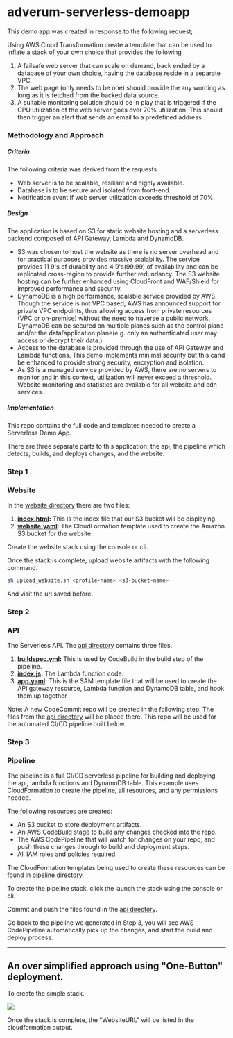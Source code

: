 # adverum-serverless-demoapp

This demo app was created in response to the following request;

Using AWS Cloud Transformation create a template that can be used to inflate a stack of your own choice that provides the following
1. A failsafe web server that can scale on demand, back ended by a database of your own choice, having the database reside  in a separate VPC.
2. The web page (only needs to be one) should provide the any wording as long as it is fetched from the backed data source.
3. A suitable monitoring solution should be in play that is triggered if the CPU utilization of the web server goes over 70% utilization. This should then trigger an alert that sends an email to a predefined address.

### Methodology and Approach
##### Criteria
The following criteria was derived from the requests
- Web server is to be scalable, resiliant and highly available.
- Database is to be secure and isolated from front-end.
- Notification event if web server utilization exceeds threshold of 70%.

##### Design
The application is based on S3 for static website hosting and a serverless backend composed of API Gateway, Lambda and DynamoDB.
- S3 was chosen to host the website as there is no server overhead and for practical purposes provides massive scalability. The service provides 11 9's of durability and 4 9's(99.99) of availability and can be replicated cross-region to provide further redundancy. The S3 website hosting can be further enhanced using CloudFront and WAF/Shield for improved performance and security.
- DynamoDB is a high performance, scalable service provided by AWS. Though the service is not VPC based, AWS has announced support for private VPC endpoints, thus allowing access from private resources (VPC or on-premise) without the need to traverse a public network. DynamoDB can be secured on multiple planes such as the control plane and/or the data/application plane(e.g. only an authenticated user may access or decrypt their data.)
- Access to the database is provided through the use of API Gateway and Lambda functions. This demo implements minimal security but this cand be enhanced to provide strong security, encryption and isolation.
- As S3 is a managed service provided by AWS, there are no servers to monitor and in this context, utilization will never exceed a threshold. Website monitoring and statistics are available for all website and cdn services.

##### Implementation
This repo contains the full code and templates needed to create a Serverless Demo App.

There are three separate parts to this application: the api, the pipeline which detects, builds, and deploys changes, and the website.

### Step 1

### Website
In the [website directory](website/) there are two files:

1. **[index.html](website/index.html):** This is the index file that our S3 bucket will be displaying.
2. **[website.yaml](website/website.yaml):** The CloudFormation template used to create the Amazon S3 bucket for the website.

Create the website stack using the console or cli.

Once the stack is complete, upload website artifacts with the following command.

```bash
sh upload_website.sh <profile-name> <s3-bucket-name>
```

And visit the url saved before.


### Step 2
### API
The Serverless API. The [api directory](api/) contains three files.

1. **[buildspec.yml](api/buildspec.yml):** This is used by CodeBuild in the build step of the pipeline.
2. **[index.js](api/index.js):** The Lambda function code.
2. **[app.yaml](api/app.yaml):** This is the SAM template file that will be used to create the API gateway resource, Lambda function and DynamoDB table, and hook them up together

Note: A new CodeCommit repo will be created in the following step. The files from the [api directory](api/) will be placed there. This repo will be used for the automated CI/CD pipeline built below.

### Step 3

### Pipeline
The pipeline is a full CI/CD serverless pipeline for building and deploying the api, lambda functions and DynamoDB table. This example uses CloudFormation to create the pipeline, all resources, and any permissions needed.

The following resources are created:

- An S3 bucket to store deployment artifacts.
- An AWS CodeBuild stage to build any changes checked into the repo.
- The AWS CodePipeline that will watch for changes on your repo, and push these changes through to build and deployment steps.
- All IAM roles and policies required.

The CloudFormation templates being used to create these resources can be found in [pipeline directory](pipeline/).

To create the pipeline stack, click the launch the stack using the console or cli.

Commit and push the files found in the [api directory](api/).

Go back to the pipeline we generated in Step 3, you will see AWS CodePipeline automatically pick up the changes, and start the build and deploy process.

---
## An over simplified approach using "One-Button" deployment.
To create the simple stack.

[<img src="https://s3.amazonaws.com/cloudformation-examples/cloudformation-launch-stack.png">](https://console.aws.amazon.com/cloudformation/home?region=eu-west-1#/stacks/new?stackName=SimpleDemoStack&templateURL=https://s3-eu-west-1.amazonaws.com/adverum.io/CloudFormation/Simple/simple.yaml)

Once the stack is complete, the "WebsiteURL" will be listed in the cloudformation output.
